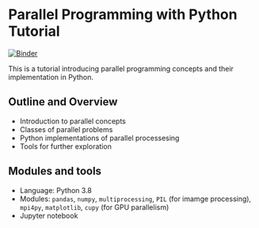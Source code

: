 # Parallel Programming with Python Tutorial

[![Binder](https://mybinder.org/badge.svg)](https://mybinder.org/v2/gh/ycrc/parallel_python/master)

This is a tutorial introducing parallel programming concepts and their implementation in Python. 

## Outline and Overview

- Introduction to parallel concepts
- Classes of parallel problems
- Python implementations of parallel processesing
- Tools for further exploration

## Modules and tools

- Language: Python 3.8
- Modules: `pandas`, `numpy`, `multiprocessing`, `PIL` (for imamge processing), `mpi4py`, `matplotlib`, `cupy` (for GPU parallelism)
- Jupyter notebook


